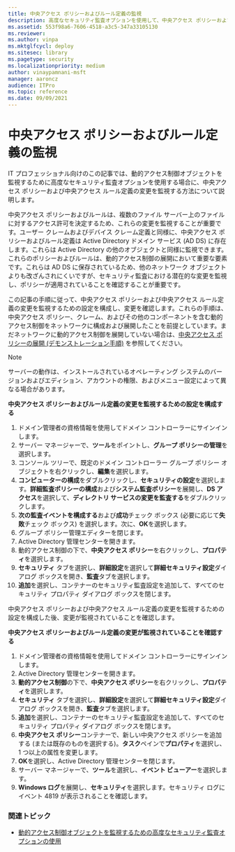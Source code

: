 ```yaml
---
title: 中央アクセス ポリシーおよびルール定義の監視
description: 高度なセキュリティ監査オプションを使用して、中央アクセス ポリシーおよび中央アクセス ルール定義の変更を監視する方法について説明します。
ms.assetid: 553f98a6-7606-4518-a3c5-347a33105130
ms.reviewer:
ms.author: vinpa
ms.mktglfcycl: deploy
ms.sitesec: library
ms.pagetype: security
ms.localizationpriority: medium
author: vinaypamnani-msft
manager: aaroncz
audience: ITPro
ms.topic: reference
ms.date: 09/09/2021
---
```


# 中央アクセス ポリシーおよびルール定義の監視

IT プロフェッショナル向けのこの記事では、動的アクセス制御オブジェクトを監視するために高度なセキュリティ監査オプションを使用する場合に、中央アクセス ポリシーおよび中央アクセス ルール定義の変更を監視する方法について説明します。

中央アクセス ポリシーおよびルールは、複数のファイル サーバー上のファイルに対するアクセス許可を決定するため、これらの変更を監視することが重要です。ユーザー クレームおよびデバイス クレーム定義と同様に、中央アクセス ポリシーおよびルール定義は Active Directory ドメイン サービス (AD DS) に存在します。これらは Active Directory の他のオブジェクトと同様に監視できます。これらのポリシーおよびルールは、動的アクセス制御の展開において重要な要素です。これらは AD DS に保存されているため、他のネットワーク オブジェクトよりも改ざんされにくいですが、セキュリティ監査における潜在的な変更を監視し、ポリシーが適用されていることを確認することが重要です。

この記事の手順に従って、中央アクセス ポリシーおよび中央アクセス ルール定義の変更を監視するための設定を構成し、変更を確認します。これらの手順は、中央アクセス ポリシー、クレーム、およびその他のコンポーネントを含む動的アクセス制御をネットワークに構成および展開したことを前提としています。まだネットワークに動的アクセス制御を展開していない場合は、[中央アクセス ポリシーの展開 (デモンストレーション手順)](/windows-server/identity/solution-guides/deploy-a-central-access-policy--demonstration-steps-) を参照してください。

> [!NOTE]
> サーバーの動作は、インストールされているオペレーティング システムのバージョンおよびエディション、アカウントの権限、およびメニュー設定によって異なる場合があります。

**中央アクセス ポリシーおよびルール定義の変更を監視するための設定を構成する**

1. ドメイン管理者の資格情報を使用してドメイン コントローラーにサインインします。
2. サーバー マネージャーで、**ツール**をポイントし、**グループ ポリシーの管理**を選択します。
3. コンソール ツリーで、既定のドメイン コントローラー グループ ポリシー オブジェクトを右クリックし、**編集**を選択します。
4. **コンピューターの構成**をダブルクリックし、**セキュリティの設定**を選択します。**詳細監査ポリシーの構成**および**システム監査ポリシー**を展開し、**DS アクセス**を選択して、**ディレクトリ サービスの変更を監査する**をダブルクリックします。
5. **次の監査イベントを構成する**および**成功**チェック ボックス (必要に応じて**失敗**チェック ボックス) を選択します。次に、**OK**を選択します。
6. グループ ポリシー管理エディターを閉じます。
7. Active Directory 管理センターを開きます。
8. 動的アクセス制御の下で、**中央アクセス ポリシー**を右クリックし、**プロパティ**を選択します。
9. **セキュリティ** タブを選択し、**詳細設定**を選択して**詳細セキュリティ設定**ダイアログ ボックスを開き、**監査**タブを選択します。
10. **追加**を選択し、コンテナーのセキュリティ監査設定を追加して、すべてのセキュリティ プロパティ ダイアログ ボックスを閉じます。

中央アクセス ポリシーおよび中央アクセス ルール定義の変更を監視するための設定を構成した後、変更が監視されていることを確認します。

**中央アクセス ポリシーおよびルール定義の変更が監視されていることを確認する**

1. ドメイン管理者の資格情報を使用してドメイン コントローラーにサインインします。
2. Active Directory 管理センターを開きます。
3. **動的アクセス制御**の下で、**中央アクセス ポリシー**を右クリックし、**プロパティ**を選択します。
4. **セキュリティ** タブを選択し、**詳細設定**を選択して**詳細セキュリティ設定**ダイアログ ボックスを開き、**監査**タブを選択します。
5. **追加**を選択し、コンテナーのセキュリティ監査設定を追加して、すべてのセキュリティ プロパティ ダイアログ ボックスを閉じます。
6. **中央アクセス ポリシー**コンテナーで、新しい中央アクセス ポリシーを追加する (または既存のものを選択する)。**タスク**ペインで**プロパティ**を選択し、1 つ以上の属性を変更します。
7. **OK**を選択し、Active Directory 管理センターを閉じます。
8. サーバー マネージャーで、**ツール**を選択し、**イベント ビューアー**を選択します。
9. **Windows ログ**を展開し、**セキュリティ**を選択します。セキュリティ ログにイベント 4819 が表示されることを確認します。

### 関連トピック

- [動的アクセス制御オブジェクトを監視するための高度なセキュリティ監査オプションの使用](using-advanced-security-auditing-options-to-monitor-dynamic-access-control-objects.md)
